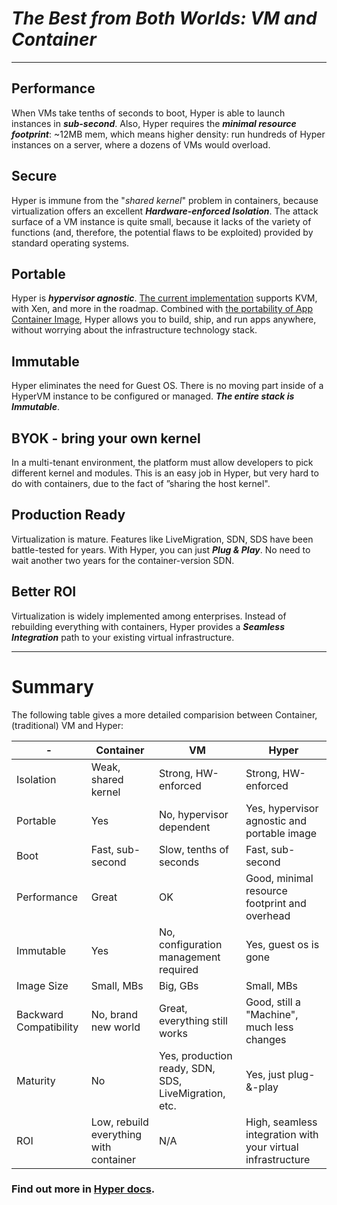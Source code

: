 
# _The Best from Both Worlds: VM and Container_

-----------

## Performance

When VMs take tenths of seconds to boot, Hyper is able to launch instances in ***sub-second***. Also, Hyper requires the ***minimal resource footprint***: ~12MB mem, which means higher density: run hundreds of Hyper instances on a server, where a dozens of VMs would overload.

## Secure

Hyper is immune from the "*shared kernel*" problem in containers, because virtualization offers an excellent ***Hardware-enforced Isolation***. The attack surface of a VM instance is quite small, because it lacks of the variety of functions (and, therefore, the potential flaws to be exploited) provided by standard operating systems.

## Portable

Hyper is ***hypervisor agnostic***. [The current implementation](http://gnep.gitbooks.io/hyper/content/release_notes/index.html) supports KVM, with Xen, and more in the roadmap. Combined with [the portability of App Container Image](https://github.com/appc), Hyper allows you to build, ship, and run apps anywhere, without worrying about the infrastructure technology stack.

## Immutable

Hyper eliminates the need for Guest OS. There is no moving part inside of a HyperVM instance to be configured or managed. ***The entire stack is Immutable***.

## BYOK - bring your own kernel

In a multi-tenant environment, the platform must allow developers to pick different kernel and modules. This is an easy job in Hyper, but very hard to do with containers, due to the fact of ”sharing the host kernel".

## Production Ready

Virtualization is mature. Features like LiveMigration, SDN, SDS have been battle-tested for years. With Hyper, you can just ***Plug & Play***. No need to wait another two years for the container-version SDN.

## Better ROI

Virtualization is widely implemented among enterprises. Instead of rebuilding everything with containers, Hyper provides a ***Seamless Integration*** path to your existing virtual infrastructure.

-------

# Summary
The following table gives a more detailed comparision between Container, (traditional) VM and Hyper:

| -  | Container| VM | Hyper |
|---|---|---|---|
| Isolation | Weak, shared kernel | Strong, HW-enforced  | Strong, HW-enforced  |
| Portable  | Yes | No, hypervisor dependent | Yes, hypervisor agnostic and portable image |
| Boot  | Fast, sub-second  | Slow, tenths of seconds  | Fast, sub-second  |
| Performance  | Great | OK| Good, minimal resource footprint and overhead |
| Immutable | Yes  | No, configuration management required | Yes, guest os is gone  |
| Image Size| Small, MBs  | Big, GBs  | Small, MBs  |
| Backward Compatibility | No, brand new world | Great, everything still works  | Good, still a "Machine", much less changes  |
| Maturity   | No  | Yes, production ready, SDN, SDS, LiveMigration, etc.  | Yes, just plug-&-play |
| ROI| Low, rebuild everything with container  | N/A | High, seamless integration with your virtual infrastructure  |

### Find out more in [Hyper docs](http://docs.hypercontainer.io).
